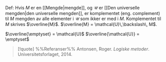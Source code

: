 Def:
Hvis $M$ er en [[Mengde|mengde]], og $\mathcal{U}$ er [[Den universelle mengden|den universelle mengden]], er komplementet (eng. complement) til $M$ mengden av alle elementer i $\mathcal{U}$ som ikker er med i $M$. Komplementet til $M$ skrives $\overline{M}$. $\overline{M} = \mathcal{U}\,\backslash\, M$.

$\overline{\emptyset} = \mathcal{U}$
$\overline{\mathcal{U}} = \emptyset$

> [!quote] %%Referanser%%
Antonsen, Roger. *Logiske metoder*. Universitetsforlaget, 2014.